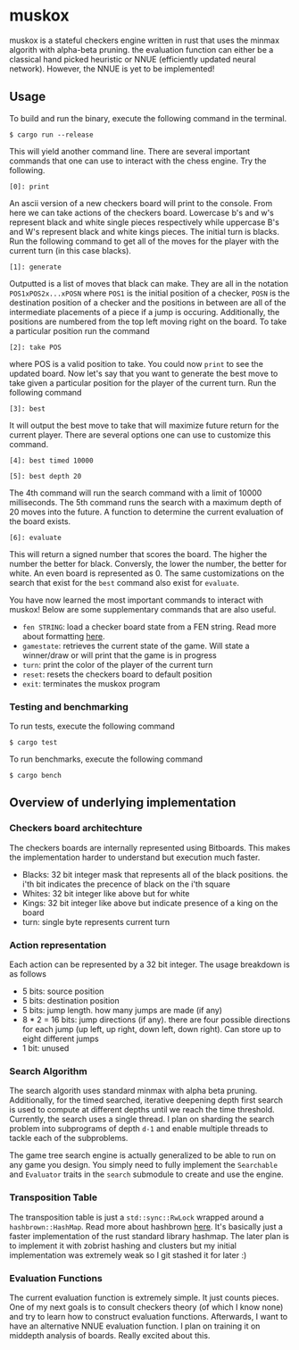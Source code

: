 # muskox

muskox is a stateful checkers engine written in rust that uses the minmax algorith with alpha-beta pruning. the evaluation function can either be a classical hand picked heuristic or NNUE (efficiently updated neural network). However, the NNUE is yet to be implemented!

## Usage

To build and run the binary, execute the following command in the terminal.

`$ cargo run --release`

This will yield another command line. There are several important commands that one can use to interact with the chess engine. Try the following.

`[0]: print`

An ascii version of a new checkers board will print to the console. From here we can take actions of the checkers board. Lowercase b's and w's represent black and white single pieces respectively while uppercase B's and W's represent black and white kings pieces. The initial turn is blacks. Run the following command to get all of the moves for the player with the current turn (in this case blacks).

`[1]: generate`

Outputted is a list of moves that black can make. They are all in the notation `POS1xPOS2x...xPOSN` where `POS1` is the initial position of a checker, `POSN` is the destination position of a checker and the positions in between are all of the intermediate placements of a piece if a jump is occuring. Additionally, the positions are numbered from the top left moving right on the board. To take a particular position run the command

`[2]: take POS`

where POS is a valid position to take. You could now `print` to see the updated board. Now let's say that you want to generate the best move to take given a particular position for the player of the current turn. Run the following command

`[3]: best`

It will output the best move to take that will maximize future return for the current player. There are several options one can use to customize this command.

`[4]: best timed 10000`

`[5]: best depth 20`

The 4th command will run the search command with a limit of 10000 milliseconds. The 5th command runs the search with a maximum depth of 20 moves into the future. A function to determine the current evaluation of the board exists.

`[6]: evaluate`

This will return a signed number that scores the board. The higher the number the better for black. Conversly, the lower the number, the better for white. An even board is represented as 0. The same customizations on the search that exist for the `best` command also exist for `evaluate`.

You have now learned the most important commands to interact with muskox! Below are some supplementary commands that are also useful.

* `fen STRING`: load a checker board state from a FEN string. Read more about formatting [here](https://en.wikipedia.org/wiki/Portable_Draughts_Notation).
* `gamestate`: retrieves the current state of the game. Will state a winner/draw or will print that the game is in progress
* `turn`: print the color of the player of the current turn
* `reset`: resets the checkers board to default position
* `exit`: terminates the muskox program

### Testing and benchmarking

To run tests, execute the following command

`$ cargo test`

To run benchmarks, execute the following command

`$ cargo bench`

## Overview of underlying implementation

### Checkers board architechture

The checkers boards are internally represented using Bitboards. This makes the implementation harder to understand but execution much faster.
* Blacks: 32 bit integer mask that represents all of the black positions. the i'th bit indicates the precence of black on the i'th square
* Whites: 32 bit integer like above but for white
* Kings: 32 bit integer like above but indicate presence of a king on the board
* turn: single byte represents current turn

### Action representation

Each action can be represented by a 32 bit integer. The usage breakdown is as follows
* 5 bits: source position
* 5 bits: destination position
* 5 bits: jump length. how many jumps are made (if any)
* 8 * 2 = 16 bits: jump directions (if any). there are four possible directions for each jump (up left, up right, down left, down right). Can store up to eight different jumps
* 1 bit: unused

### Search Algorithm

The search algorith uses standard minmax with alpha beta pruning. Additionally, for the timed searched, iterative deepening depth first search is used to compute at different depths until we reach the time threshold. Currently, the search uses a single thread. I plan on sharding the search problem into subprograms of depth `d-1` and enable multiple threads to tackle each of the subproblems.

The game tree search engine is actually generalized to be able to run on any game you design. You simply need to fully implement the `Searchable` and `Evaluator` traits in the `search` submodule to create and use the engine.

### Transposition Table

The transposition table is just a `std::sync::RwLock` wrapped around a `hashbrown::HashMap`. Read more about hashbrown [here](https://github.com/rust-lang/hashbrown). It's basically just a faster implementation of the rust standard library hashmap. The later plan is to implement it with zobrist hashing and clusters but my initial implementation was extremely weak so I git stashed it for later :)

### Evaluation Functions

The current evaluation function is extremely simple. It just counts pieces. One of my next goals is to consult checkers theory (of which I know none) and try to learn how to construct evaluation functions. Afterwards, I want to have an alternative NNUE evaluation function. I plan on training it on middepth analysis of boards. Really excited about this.